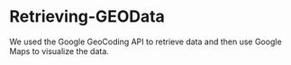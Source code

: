 # Retrieving-GEOData
We used the Google GeoCoding API to retrieve data and then use Google Maps to visualize the data.
